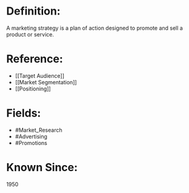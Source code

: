 

# Definition:
A marketing strategy is a plan of action designed to promote and sell a product or service.

# Reference:
- [[Target Audience]]
- [[Market Segmentation]]
- [[Positioning]]

# Fields: 
- #Market_Research
- #Advertising
- #Promotions

# Known Since:
1950

